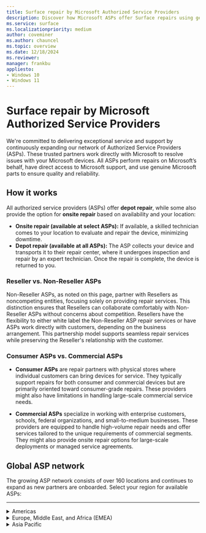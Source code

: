 ```yaml
---
title: Surface repair by Microsoft Authorized Service Providers
description: Discover how Microsoft ASPs offer Surface repairs using genuine parts &amp; direct support, collaborating closely with Microsoft for quality service.
ms.service: surface
ms.localizationpriority: medium
author: coveminer
ms.author: chauncel
ms.topic: overview
ms.date: 12/18/2024
ms.reviewer: 
manager: frankbu
appliesto:
- Windows 10
- Windows 11
---
```


# Surface repair by Microsoft Authorized Service Providers

We're committed to delivering exceptional service and support by continuously expanding our network of Authorized Service Providers (ASPs). These trusted partners work directly with Microsoft to resolve issues with your Microsoft devices. All ASPs perform repairs on Microsoft’s behalf, have direct access to Microsoft support, and use genuine Microsoft parts to ensure quality and reliability.

## How it works

All authorized service providers (ASPs) offer **depot repair**, while some also provide the option for **onsite repair** based on availability and your location:

- **Onsite repair (available at select ASPs):** If available, a skilled technician comes to your location to evaluate and repair the device, minimizing downtime.  
- **Depot repair (available at all ASPs):** The ASP collects your device and transports it to their repair center, where it undergoes inspection and repair by an expert technician. Once the repair is complete, the device is returned to you.

### Reseller vs. Non-Reseller ASPs

Non-Reseller ASPs, as noted on this page, partner with Resellers as noncompeting entities, focusing solely on providing repair services. This distinction ensures that Resellers can collaborate comfortably with Non-Reseller ASPs without concerns about competition. Resellers have the flexibility to either white label the Non-Reseller ASP repair services or have ASPs work directly with customers, depending on the business arrangement. This partnership model supports seamless repair services while preserving the Reseller's relationship with the customer.

### Consumer ASPs vs. Commercial ASPs

- **Consumer ASPs** are repair partners with physical stores where individual customers can bring devices for service. They typically support repairs for both consumer and commercial devices but are primarily oriented toward consumer-grade repairs. These providers might also have limitations in handling large-scale commercial service needs.

- **Commercial ASPs** specialize in working with enterprise customers, schools, federal organizations, and small-to-medium businesses. These providers are equipped to handle high-volume repair needs and offer services tailored to the unique requirements of commercial segments. They might also provide onsite repair options for large-scale deployments or managed service agreements.

## Global ASP network

The growing ASP network consists of over 160 locations and continues to expand as new partners are onboarded. Select your region for available ASPs:

---
<details id="americas">
   <summary>Americas</summary>

The Americas provide extensive repair services with ASPs available in Canada and the United States, supporting both consumers and businesses.

#### Canada

| Authorized Service Provider                 | Onsite Repair | Notes                                  |
|---------------------------------------------|---------------|----------------------------------------|
| [CompuCom](https://www4.compucom.com/compucom-canada)   | --            |                                       |
| [Compugen](https://www.compugen.com/)                  | ✔             |                                       |
| [Converge Technology Solutions](https://convergetp.com/) | ✔           |                                       |
| [Coreio](https://www.coreio.com/)                      | ✔             |                                       |
| [DXC Canada](https://dxc.com/ca/en)|         --     |[Non-Reseller ASP](#reseller-vs-non-reseller-asps)         |
| [Insight](https://ca.insight.com/en_CA/home.html)       | --            |                                       |
| [IT Mission](https://itmission.com/)                   | --            |                                       |
| [Microserve](https://www.microserve.ca/)               | ✔             |                                       |
| [TD SYNNEX](https://www.synnexcorp.com/ca/)            | --            |                                       |
| [WBM Technologies](https://www.wbm.ca/)                | ✔             |                                       |

#### United States

| Authorized Service Provider                 | Onsite Repair | Notes                                  |
|---------------------------------------------|---------------|----------------------------------------|
| [Applied Data Technologies](https://applieddatatech.com/) | ✔           |                                       |
| [Checkpoint Services](https://www.checkpoint.com/)        | ✔           |                                       |
| [CompuCom](https://www.compucom.com/)                    | --           |                                       |
| [Compugen](https://www.compugen.us/)                     | ✔           |                                       |
| [Connection](https://www.connection.com/)                | --           |                                       |
| [Converge Technology Solutions](https://convergetp.com/digital-workplace/) | -- |                                       |
| [Coreio](https://www.coreio.com/)                        | ✔           |                                       |
| [DHE](https://www.dhecs.com/)                            | ✔           |                                       |
| [DI Technology Group Inc](https://store.dataimpressions.com/) | --     |                                       |
| [Duke Computer Repair](https://www.dukestores.duke.edu/index.php/computer-repair/)                     | --            |                                       |
| [DXC Technology](https://dxc.com/us)                     | --           | [Non-Reseller ASP](#reseller-vs-non-reseller-asps)     |
| [GlobalAsset](https://globalassetonline.com/)             | --           |                                       |
| [Hemmersbach US Ltd](https://www.hemmersbach.com/fieldservices)| ✔            |                                 |
| [Insight](https://www.insight.com/)                      | --           |                                       |
| [Integration Technologies Group](https://www.itgonline.com/) | ✔       |  [Non-Reseller ASP](#reseller-vs-non-reseller-asps)                                      |
| [IT savvy](https://www.itsavvy.com/)                     | --           |                                       |
| [MCPC](https://www.mcpc.com/)                            | ✔           |                                       |
| [MicroK12](https://microk12.com/)                        | ✔           |                                       |
| [Mobile ME IT](https://mobilemeit.com/)                  | --           |                                       |
| [Netsync Network Solutions](https://www.netsync.com/services/managed-services/microsoft-asp/) | ✔ |
| [New York Computer Help](https://www.newyorkcomputerhelp.com/microsoft-surface-repair-provider-in-new-york/) | ✔ |
| [ProTech Computer Systems, Inc](https://www.protsys.com/)| --         |                                       |
| [Sterling](https://sterling.com/)                        | --           |                                       |
| [TD SYNNEX](https://www.synnexcorp.com/us/)              | --           |                                       |
| [Trafera](https://www.trafera.com/)                      | --           |                                       |
| [uBreakiFix](https://ubreakifix.com/repairs)             | --           | [Consumer ASP](#consumer-asps-vs-commercial-asps) with walk-in services                                         |
| [UDT](https://udtonline.com/)                            | --           |                                       |
| [Zones](https://www.zones.com/site/home/index.html)      | --           |                                       |

</details>

<details id="europe-middle-east-and-africa-emea">
  <summary>Europe, Middle East, and Africa (EMEA)</summary>

EMEA offers many ASPs supporting local repair services with genuine Microsoft parts.

#### Austria

| Authorized Service Provider                     | Onsite Repair | Notes                                  |
|-------------------------------------------------|---------------|----------------------------------------|
| [ACP IT Solutions GMbh](https://www.acp-gruppe.com/de-at/news-und-events/acp-ist-authorized-surface-provider) | --          |                                       |
| [Bechtle GmbH IT Systemhaus](https://www.bechtle.com/at-en/about-bechtle/company/bechtle-systemhouse-austria) | ✔           |                                       |
| [CLS](https://www.cls.at/)                          | --            |                                       |
| [Mobiletouch Austria GmbH](https://mobiletouch.at/) | --           |                                       |

#### Belgium

| Authorized Service Provider        | Onsite Repair | Notes                                  |
|------------------------------------|---------------|----------------------------------------|
| [The Rent Company](https://rentcompany.be/) | --           |                                       |

#### Denmark

| Authorized Service Provider        | Onsite Repair | Notes                                  |
|------------------------------------|---------------|----------------------------------------|
| [Atea A/S](https://www.atea.dk/)   | ✔             |                                       |

#### France

| Authorized Service Provider        | Onsite Repair | Notes                                  |
|------------------------------------|---------------|----------------------------------------|
| [D4B](https://digital4business.fr/)    | --           |   [Non-Reseller ASP](#reseller-vs-non-reseller-asps)                                     |
| [Econocom](https://www.econocom.com/)  | ✔           |                                       |

#### Germany

| Authorized Service Provider        | Onsite Repair | Notes                                  |
|------------------------------------|---------------|----------------------------------------|
| [API](https://www.api.de)              | --           |                                       |
| [Bechtle](https://www.bechtle.com/)    | --           |                                       |
| [Computacenter](https://www.computacenter.com/) | ✔        |                                       |
| [Energy Net Gmbh](https://www.energy-net.de/services/maintenance-repair/microsoft-asp/) | ✔ |                                       |
| [Hemmersbach](https://www.hemmersbach.com/fieldservices) | ✔       |    |
| [MetaComp](https://www.metacomp.de/)   | ✔           |                                       |
| [Ratiodata](https://www.ratiodata.de/) | ✔          |                                       |
| [Think About It](https://think-about.it/) | --       |                                       |

#### Netherlands

| Authorized Service Provider        | Onsite Repair | Notes                                  |
|------------------------------------|---------------|----------------------------------------|
| [ARP Nederland B.V](https://www.arpsolutions.nl/) | --        |                                       |
| [The Rent Company](https://rentcompany.nl/) | --          |                                       |

#### Spain

| Authorized Service Provider        | Onsite Repair | Notes                                  |
|------------------------------------|---------------|----------------------------------------|
| [Valorista](https://valorista.com/servicio-tecnico-oficial-microsoft-surface) | -- |                                       |

#### Switzerland

| Authorized Service Provider        | Onsite Repair | Notes                                  |
|------------------------------------|---------------|----------------------------------------|
| [Computacenter AG](https://www.computacenter.com/en-ch/partners/microsoft/microsoft-surface) | ✔ |                                       |

#### United Arab Emirates (UAE)

| Authorized Service Provider        | Onsite Repair | Notes                                  |
|------------------------------------|---------------|----------------------------------------|
| [Redington Gulf FZE-HQ](https://www.ensureservices.com/microsoft-authorised-service-provider/) | ✔ |                                       |

#### United Kingdom

| Authorized Service Provider        | Onsite Repair | Notes                                  |
|------------------------------------|---------------|----------------------------------------|
| [Academia Ltd](https://academia.co.uk/) | --            |                                       |
| [Carillion](https://www.carillion.com/) | ✔             |                                       |
| [Centerprise](https://www.centerprise.co.uk/) | --        |                                       |
| [CDW](https://www.uk.cdw.com/)          | --           |                                       |
| [Class Technology Solutions](https://www.easy4u.school/) | -- |                                       |
| [Computacenter](https://www.computacenter.com/) | --       |                                       |
| [Currys](https://www.currys.co.uk/services/repairs-maintenance/tech-repairs/computer-repair.html) | --       | [Consumer ASP](#consumer-asps-vs-commercial-asps) with walk-in services    |
| [DXC Technology (UK)](https://dxc.com/uk/) | --          | [Non-Reseller ASP](#reseller-vs-non-reseller-asps)                                        |
| [HybrIT](https://www.hybrit.co.uk/)     | ✔             |                                       |
| [Jigsaw Systems Ltd](https://www.jigsaw24.com/partnerships/microsoft)|--       |                                       |
| [Specialist Computer Centre](https://www.scc.com/)|--    |                                       |
| [TMT First Limited](https://www.tmtfirst.co.uk/microsoft-surface-repairs/) | -- |                                       |
| [Westcoast](https://www.westcoast.co.uk/) | --          |                                       |
| [XMA](https://www.xma.co.uk/)           | --             |                                       |
| [Zones](https://uk.zones.com/)          | --           |                                       |

</details>

<details id="asia-pacific">
  <summary>Asia Pacific</summary>

ASPs in the Asia Pacific region offer a mix of onsite services, meeting the needs of both personal and business users across multiple regions.

#### Australia

| Authorized Service Provider        | Onsite Repair | Notes                                  |
|------------------------------------|---------------|----------------------------------------|
| [ASI solutions](https://www.asi.com.au/) | --         |                                       |
| [Comp Now](https://www.compnow.com.au/) | ✔         |                                       |
| [Harvey Norman](https://www.harveynorman.com.au/techteam) | ✔         | [Consumer ASP](#consumer-asps-vs-commercial-asps) with walk-in services       |
| [Hemmersbach Australia](https://www.hemmersbach.com/fieldservices) |✔            |                                        |
| [JB Hi-Fi](https://www.jbhifi.business/) | ✔         | [Consumer ASP](#consumer-asps-vs-commercial-asps) with walk-in services       |
| [KEH Partnership](https://technology.theschoollocker.com.au/) | -- |                                       |
| [Stott &amp; Hoare](https://www.stotthoare.com.au/) | ✔     |                                       |
| [Winthrop](https://www.winaust.com.au/) | ✔         |                                       |

#### China


| Authorized Service Provider        | Onsite Repair | Notes                                  |
|------------------------------------|---------------|----------------------------------------|
| [Digital China (神州数码)](https://www.digitalchina.com/)| ✔    | [Consumer ASP](#consumer-asps-vs-commercial-asps) with walk-in services                          |
| [Double Rise (倍升互联)](https://www.doublerise.com/Microsoft.html)| -- |                                       |


#### Japan

| Authorized Service Provider        | Onsite Repair | Notes                                  |
|------------------------------------|---------------|----------------------------------------|
| [Bic Camera](https://www.biccamera.co.jp/support/surface_repair/) | --  | [Consumer ASP](#consumer-asps-vs-commercial-asps) with walk-in services        |
| [GSS](https://www.gssltd.co.jp/surface/) | --       |  [Non-Reseller ASP](#reseller-vs-non-reseller-asps)                                       |

#### New Zealand

| Authorized Service Provider        | Onsite Repair | Notes                                  |
|------------------------------------|---------------|----------------------------------------|
| [Service Plus Group Limited](https://serviceplus.co.nz/brands/microsoft-surface-authorised-repairs/)|-- |   [Non-Reseller ASP](#reseller-vs-non-reseller-asps)                                     |
| [The Laptop Company](https://www.laptop.co.nz/) | --            |                                       |

#### South Korea

| Authorized Service Provider        | Onsite Repair | Notes                                  |
|------------------------------------|---------------|----------------------------------------|
|  [Gownet Co., Ltd](https://surface.gownet.com/) | -- |  [Consumer ASP](#consumer-asps-vs-commercial-asps) with walk-in services. Also offers [Commercial ASP](#consumer-asps-vs-commercial-asps) services.                                    |

#### Taiwan

| Authorized Service Provider        | Onsite Repair | Notes                                  |
|------------------------------------|---------------|----------------------------------------|
| [BYTE International (百事益國際)](https://www.bestyield.com/) | ✔ |                                       |
| [Hope Computers (赫普電腦)](https://asp.hope.tw/)| ✔          |                                       |

</details>

